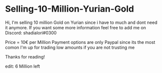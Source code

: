 # Selling-10-Million-Yurian-Gold
Hi, I'm selling 10 million Gold on Yurian since i have to much and dont need it anymore. 
If you want some more information feel free to add me on Discord: shadialori#0300

Price = 10€ per Million
Payment options are only Paypal since its the most comon
I'm up for trading low amounts if you are not trusting me

Thanks for reading!

edit: 6 Million left
